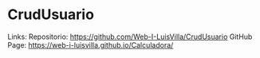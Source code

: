 # CrudUsuario
Links: Repositorio: https://github.com/Web-I-LuisVilla/CrudUsuario GitHub Page: https://web-i-luisvilla.github.io/Calculadora/
